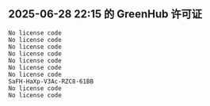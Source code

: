 ## 2025-06-28 22:15 的 GreenHub 许可证
```
No license code
No license code
No license code
No license code
No license code
No license code
No license code
SaFH-HaXp-V3Ac-RZC8-61BB
No license code
No license code
```
